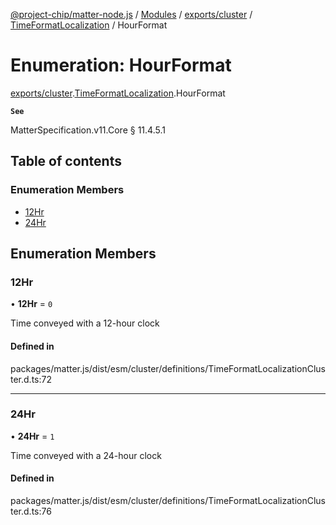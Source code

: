 [@project-chip/matter-node.js](../README.md) / [Modules](../modules.md) / [exports/cluster](../modules/exports_cluster.md) / [TimeFormatLocalization](../modules/exports_cluster.TimeFormatLocalization.md) / HourFormat

# Enumeration: HourFormat

[exports/cluster](../modules/exports_cluster.md).[TimeFormatLocalization](../modules/exports_cluster.TimeFormatLocalization.md).HourFormat

**`See`**

MatterSpecification.v11.Core § 11.4.5.1

## Table of contents

### Enumeration Members

- [12Hr](exports_cluster.TimeFormatLocalization.HourFormat.md#12hr)
- [24Hr](exports_cluster.TimeFormatLocalization.HourFormat.md#24hr)

## Enumeration Members

### 12Hr

• **12Hr** = ``0``

Time conveyed with a 12-hour clock

#### Defined in

packages/matter.js/dist/esm/cluster/definitions/TimeFormatLocalizationCluster.d.ts:72

___

### 24Hr

• **24Hr** = ``1``

Time conveyed with a 24-hour clock

#### Defined in

packages/matter.js/dist/esm/cluster/definitions/TimeFormatLocalizationCluster.d.ts:76
